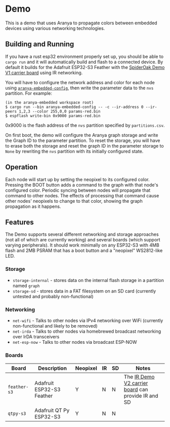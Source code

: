 # Demo

This is a demo that uses Aranya to propagate colors between embedded devices
using various networking technologies.

## Building and Running

If you have a rust esp32 environment properly set up, you should be able to
`cargo run` and it will automatically build and flash to a connected device. By
default it builds for the Adafruit ESP32-S3 Feather with the [SpiderOak Demo V1
carrier board](https://github.com/aranya-project/ir-demo-board) using IR
networking.

You will have to configure the network address and color for each node using
[`aranya-embedded-config`](../aranya-embedded-config/), then write the parameter
data to the `nvs` partition. For example:

```
(in the aranya-embedded workspace root)
$ cargo run --bin aranya-embedded-config -- -c --ir-address 0 --ir-peers 1,2,3 --color 255,0,0 params-red.bin
$ espflash write-bin 0x9000 params-red.bin
```
0x9000 is the flash address of the `nvs` partition specified by
`partitions.csv`.

On first boot, the demo will configure the Aranya graph storage and write the
Graph ID to the parameter partition. To reset the storage, you will have to
erase both the storage and reset the graph ID in the parameter storage to `None`
by rewriting the `nvs` partition with its initially configured state.

## Operation

Each node will start up by setting the neopixel to its configured color.
Pressing the BOOT button adds a command to the graph with that node's configured
color. Periodic syncing between nodes will propagate that command to other
nodes. The effects of processing that command cause other nodes' neopixels to
change to that color, showing the graph propagation as it happens.

## Features

The Demo supports several different networking and storage approaches (not all
of which are currently working) and several boards (which support varying
peripherals). It should work minimally on any ESP32-S3 with 4MB flash and 2MB
PSRAM that has a boot button and a "neopixel" WS2812-like LED.

### Storage

- `storage-internal` - stores data on the internal flash storage in a partition
  named `graph`
- `storage-sd` - stores data in a FAT filesystem on an SD card (currently
  untested and probably non-functional)

### Networking

- `net-wifi` - Talks to other nodes via IPv4 networking over WiFi (currently
  non-functional and likely to be removed)
- `net-irda` - Talks to other nodes via homebrewed broadcast networking over
  IrDA transceivers
- `net-esp-now` - Talks to other nodes via broadcast ESP-NOW

### Boards

| Board         | Description               | Neopixel | IR | SD | Notes |
|---------------|---------------------------|----------|----|----|-------|
| `feather-s3` | Adafruit ESP32-S3 Feather | Y        | N  | N  | The [IR Demo V2 carrier board](https://github.com/aranya-project/ir-demo-board) can provide IR and SD |
| `qtpy-s3`     | Adafruit QT Py ESP32-S3   | Y        | N  | N  | |
